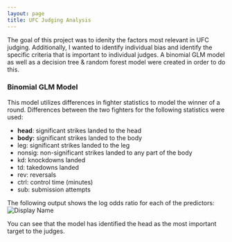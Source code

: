 ```yaml
---
layout: page
title: UFC Judging Analysis
---
```

The goal of this project was to idenity the factors most relevant in UFC judging. Additionally, I wanted to identify individual bias and identify the specific criteria that is important to individual judges. A binomial GLM model as well as a decision tree & random forest model were created in order to do this.

### Binomial GLM Model
This model utilizes differences in fighter statistics to model the winner of a round. Differences between the two fighters for the following statistics were used:
- **head**: significant strikes landed to the head
- **body:** significant strikes landed to the body
- leg: significant strikes landed to the leg
- nonsig: non-significant strikes landed to any part of the body
- kd: knockdowns landed
- td: takedowns landed
- rev: reversals
- ctrl: control time (minutes)
- sub: submission attempts

The following output shows the log odds ratio for each of the predictors:
![Display Name](/images/log_dds.png)

You can see that the model has identified the head as the most important target to the judges. 
